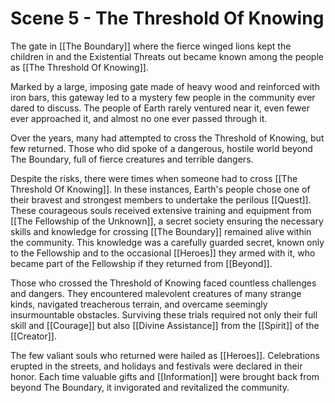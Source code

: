 # Scene 5 - The Threshold Of Knowing

The gate in [[The Boundary]] where the fierce winged lions kept the children in and the Existential Threats out became known among the people as [[The Threshold Of Knowing]]. 

Marked by a large, imposing gate made of heavy wood and reinforced with iron bars, this gateway led to a mystery few people in the community ever dared to discuss. The people of Earth rarely ventured near it, even fewer ever approached it, and almost no one ever passed through it.

Over the years, many had attempted to cross the Threshold of Knowing, but few returned. Those who did spoke of a dangerous, hostile world beyond The Boundary, full of fierce creatures and terrible dangers.

Despite the risks, there were times when someone had to cross [[The Threshold Of Knowing]]. In these instances, Earth's people chose one of their bravest and strongest members to undertake the perilous [[Quest]]. These courageous souls received extensive training and equipment from [[The Fellowship of the Unknown]], a secret society ensuring the necessary skills and knowledge for crossing [[The Boundary]] remained alive within the community. This knowledge was a carefully guarded secret, known only to the Fellowship and to the occasional [[Heroes]] they armed with it, who became part of the Fellowship if they returned from [[Beyond]]. 

Those who crossed the Threshold of Knowing faced countless challenges and dangers. They encountered malevolent creatures of many strange kinds, navigated treacherous terrain, and overcame seemingly insurmountable obstacles. Surviving these trials required not only their full skill and [[Courage]] but also [[Divine Assistance]] from the [[Spirit]] of the [[Creator]].

The few valiant souls who returned were hailed as [[Heroes]]. Celebrations erupted in the streets, and holidays and festivals were declared in their honor. Each time valuable gifts and [[Information]] were brought back from beyond The Boundary, it invigorated and revitalized the community.


